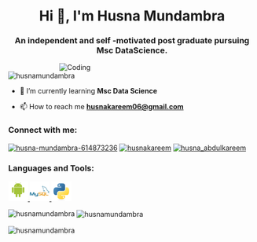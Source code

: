  <h1 align="center">Hi 👋, I'm Husna Mundambra</h1>
<h3 align="center">An independent and self -motivated post graduate pursuing Msc DataScience.</h3>
<img align="right" alt="Coding" width="400" src="https://cdn.dribbble.com/users/1857592/screenshots/3848396/character-typing.gif">

<p align="left"> <img src="https://komarev.com/ghpvc/?username=husnamundambra&label=Profile%20views&color=0e75b6&style=flat" alt="husnamundambra" /> </p>

- 🌱 I’m currently learning **Msc Data Science**

- 📫 How to reach me **husnakareem06@gmail.com**

<h3 align="left">Connect with me:</h3>
<p align="left">
<a href="https://linkedin.com/in/husna-mundambra-614873236" target="blank"><img align="center" src="https://raw.githubusercontent.com/rahuldkjain/github-profile-readme-generator/master/src/images/icons/Social/linked-in-alt.svg" alt="husna-mundambra-614873236" height="30" width="40" /></a>
<a href="https://kaggle.com/husnakareem" target="blank"><img align="center" src="https://raw.githubusercontent.com/rahuldkjain/github-profile-readme-generator/master/src/images/icons/Social/kaggle.svg" alt="husnakareem" height="30" width="40" /></a>
<a href="https://instagram.com/husna_abdulkareem" target="blank"><img align="center" src="https://raw.githubusercontent.com/rahuldkjain/github-profile-readme-generator/master/src/images/icons/Social/instagram.svg" alt="husna_abdulkareem" height="30" width="40" /></a>
</p>

<h3 align="left">Languages and Tools:</h3>
<p align="left"> <a href="https://developer.android.com" target="_blank" rel="noreferrer"> <img src="https://raw.githubusercontent.com/devicons/devicon/master/icons/android/android-original-wordmark.svg" alt="android" width="40" height="40"/> </a> <a href="https://www.mysql.com/" target="_blank" rel="noreferrer"> <img src="https://raw.githubusercontent.com/devicons/devicon/master/icons/mysql/mysql-original-wordmark.svg" alt="mysql" width="40" height="40"/> </a> <a href="https://www.python.org" target="_blank" rel="noreferrer"> <img src="https://raw.githubusercontent.com/devicons/devicon/master/icons/python/python-original.svg" alt="python" width="40" height="40"/> </a> </p>

<p><img align="left" src="https://github-readme-stats.vercel.app/api/top-langs?username=husnamundambra&show_icons=true&locale=en&layout=compact" alt="husnamundambra" /></p>

<p>&nbsp;<img align="center" src="https://github-readme-stats.vercel.app/api?username=husnamundambra&show_icons=true&locale=en" alt="husnamundambra" /></p>

<p><img align="center" src="https://github-readme-streak-stats.herokuapp.com/?user=husnamundambra&" alt="husnamundambra" /></p>

